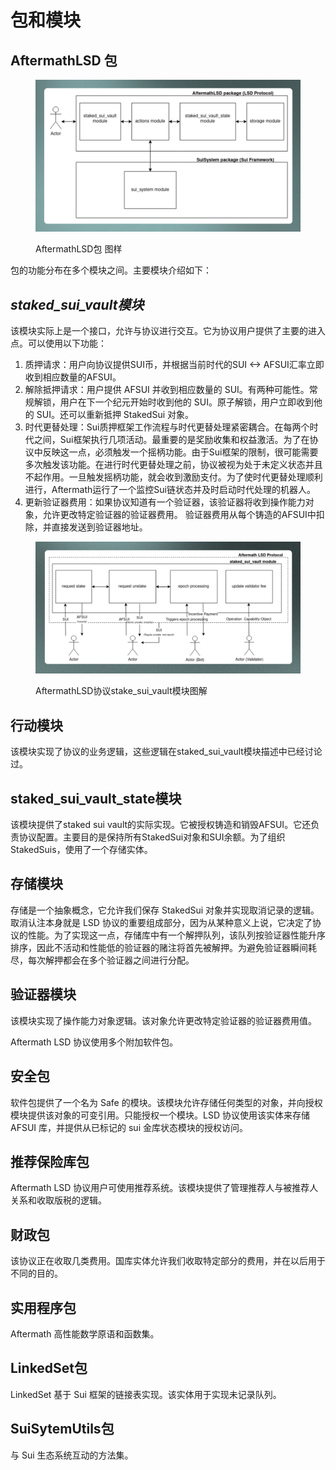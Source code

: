 # 包和模块

## AftermathLSD 包

<figure><img src="../../.gitbook/assets/spaces_meKfXaQnIP3bbI1AdlVX_uploads_2iybTRxy4apZVxlThgPP_Screenshot 2024-02-22 at 11.webp" alt=""><figcaption><p>AftermathLSD包 图样</p></figcaption></figure>

包的功能分布在多个模块之间。主要模块介绍如下：

## _staked\_sui\_vault模块_

该模块实际上是一个接口，允许与协议进行交互。它为协议用户提供了主要的进入点。可以使用以下功能：

1. 质押请求：用户向协议提供SUI币，并根据当前时代的SUI <-> AFSUI汇率立即收到相应数量的AFSUI。
2. 解除抵押请求：用户提供 AFSUI 并收到相应数量的 SUI。有两种可能性。常规解锁，用户在下一个纪元开始时收到他的 SUI。原子解锁，用户立即收到他的 SUI。还可以重新抵押 StakedSui 对象。
3. 时代更替处理：Sui质押框架工作流程与时代更替处理紧密耦合。在每两个时代之间，Sui框架执行几项活动。最重要的是奖励收集和权益激活。为了在协议中反映这一点，必须触发一个摇柄功能。由于Sui框架的限制，很可能需要多次触发该功能。在进行时代更替处理之前，协议被视为处于未定义状态并且不起作用。一旦触发摇柄功能，就会收到激励支付。为了使时代更替处理顺利进行，Aftermath运行了一个监控Sui链状态并及时启动时代处理的机器人。
4. 更新验证器费用：如果协议知道有一个验证器，该验证器将收到操作能力对象，允许更改特定验证器的验证器费用。 验证器费用从每个铸造的AFSUI中扣除，并直接发送到验证器地址。

<figure><img src="../../.gitbook/assets/spaces_meKfXaQnIP3bbI1AdlVX_uploads_hI3nhxih7ru4QAt0JEkP_Screenshot 2024-02-22 at 11.webp" alt=""><figcaption><p>AftermathLSD协议stake_sui_vault模块图解</p></figcaption></figure>

## 行动模块

该模块实现了协议的业务逻辑，这些逻辑在staked\_sui\_vault模块描述中已经讨论过。

## staked\_sui\_vault\_state模块

该模块提供了staked sui vault的实际实现。它被授权铸造和销毁AFSUI。它还负责协议配置。主要目的是保持所有StakedSui对象和SUI余额。为了组织StakedSuis，使用了一个存储实体。

## 存储模块

存储是一个抽象概念，它允许我们保存 StakedSui 对象并实现取消记录的逻辑。取消认注本身就是 LSD 协议的重要组成部分，因为从某种意义上说，它决定了协议的性能。为了实现这一点，存储库中有一个解押队列，该队列按验证器性能升序排序，因此不活动和性能低的验证器的赌注将首先被解押。为避免验证器瞬间耗尽，每次解押都会在多个验证器之间进行分配。

## 验证器模块

该模块实现了操作能力对象逻辑。该对象允许更改特定验证器的验证器费用值。

Aftermath LSD 协议使用多个附加软件包。

## 安全包

软件包提供了一个名为 Safe 的模块。该模块允许存储任何类型的对象，并向授权模块提供该对象的可变引用。只能授权一个模块。LSD 协议使用该实体来存储 AFSUI 库，并提供从已标记的 sui 金库状态模块的授权访问。

## 推荐保险库包

Aftermath LSD 协议用户可使用推荐系统。该模块提供了管理推荐人与被推荐人关系和收取版税的逻辑。

## 财政包

该协议正在收取几类费用。国库实体允许我们收取特定部分的费用，并在以后用于不同的目的。

## 实用程序包

Aftermath 高性能数学原语和函数集。

## LinkedSet包

LinkedSet 基于 Sui 框架的链接表实现。该实体用于实现未记录队列。

## SuiSytemUtils包

与 Sui 生态系统互动的方法集。
